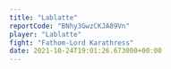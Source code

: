 ```yaml
---
title: "Lablatte"
reportCode: "BNhy3GwzCKJA89Vn"
player: "Lablatte"
fight: "Fathom-Lord Karathress"
date: 2021-10-24T19:01:26.673000+00:00
---
```

